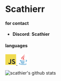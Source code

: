 # Scathierr
<h4 align="left">for contact</h4>

 - **Discord**: **Scathier**

<h4 align="left">languages</h4>
<p align="left">  </a> </a> <a href="https://www.w3.org/html/" target="_blank"> </a> <a href="https://developer.mozilla.org/en-US/docs/Web/JavaScript" target="_blank"> <img src="https://raw.githubusercontent.com/devicons/devicon/master/icons/javascript/javascript-original.svg" alt="javascript" width="35" height="35"/> </a> <a href="https://www.java.com" target="_blank"> <img src="https://raw.githubusercontent.com/devicons/devicon/master/icons/java/java-original.svg" alt="java" width="35" height="35"/> </a>

  ![scathier's github stats](https://github-readme-stats.vercel.app/api?username=scathier&count_private=true&show_icons=true&bg_color=30,e96443,904e95&title_color=fff&text_color=fff)
